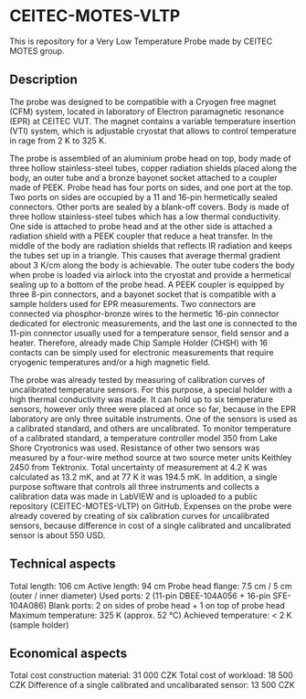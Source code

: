 # CEITEC-MOTES-VLTP
This is repository for a Very Low Temperature Probe made by CEITEC MOTES group.


## Description
The probe was designed to be compatible with a Cryogen free magnet (CFM) system, located in laboratory of Electron paramagnetic resonance (EPR) at CEITEC VUT. The magnet contains a variable temperature insertion (VTI) system, which is adjustable cryostat that allows to control temperature in rage from 2 K to 325 K.
 
The probe is assembled of an aluminium probe head on top, body made of three hollow stainless-steel tubes, copper radiation shields placed along the body, an outer tube and a bronze bayonet socket attached to a coupler made of PEEK. Probe head has four ports on sides, and one port at the top. Two ports on sides are occupied by a 11 and 16-pin hermetically sealed connectors. Other ports are sealed by a blank-off covers. Body is made of three hollow stainless-steel tubes which has a low thermal conductivity. One side is attached to probe head and at the other side is attached a radiation shield with a PEEK coupler that reduce a heat transfer. In the middle of the body are radiation shields that reflects IR radiation and keeps the tubes set up in a triangle. This causes that average thermal gradient about 3 K/cm along the body is achievable. The outer tube coders the body when probe is loaded via airlock into the cryostat and provide a hermetical sealing up to a bottom of the probe head. A PEEK coupler is equipped by three 8-pin connectors, and a bayonet socket that is compatible with a sample holders used for EPR measurements. Two connectors are connected via phosphor-bronze wires to the hermetic 16-pin connector dedicated for electronic measurements, and the last one is connected to the 11-pin connector usually used for a temperature sensor, field sensor and a heater. Therefore, already made Chip Sample Holder (CHSH) with 16 contacts can be simply used for electronic measurements that require cryogenic temperatures and/or a high magnetic field.

The probe was already tested by measuring of calibration curves of uncalibrated temperature sensors. For this purpose, a special holder with a high thermal conductivity was made. It can hold up to six temperature sensors, however only three were placed at once so far, because in the EPR laboratory are only three suitable instruments. One of the sensors is used as a calibrated standard, and others are uncalibrated. To monitor temperature of a calibrated standard, a temperature controller model 350 from Lake Shore Cryotronics was used. Resistance of other two sensors was measured by a four-wire method source at two source meter units Keithley 2450 from Tektronix. Total uncertainty of measurement at 4.2 K was calculated as 13.2 mK, and at 77 K it was 194.5 mK. In addition, a single purpose software that controls all three instruments and collects a calibration data was made in LabVIEW and is uploaded to a public repository (CEITEC-MOTES-VLTP) on GitHub. Expenses on the probe were already covered by creating of six calibration curves for uncalibrated sensors, because difference in cost of a single calibrated and uncalibrated sensor is about 550 USD.

## Technical aspects

Total length:	106 cm
Active length:	94 cm
Probe head flange:	7.5 cm / 5 cm (outer / inner diameter)
Used ports:	2 (11-pin DBEE-104A056 + 16-pin SFE-104A086)
Blank ports:	2 on sides of probe head + 1 on top of probe head
Maximum temperature:	325 K (approx. 52 °C)
Achieved temperature:	< 2 K (sample holder)

## Economical aspects
Total cost construction material: 31 000 CZK
Total cost of workload: 18 500 CZK
Difference of a single calibrated and uncalibarated sensor: 13 500 CZK